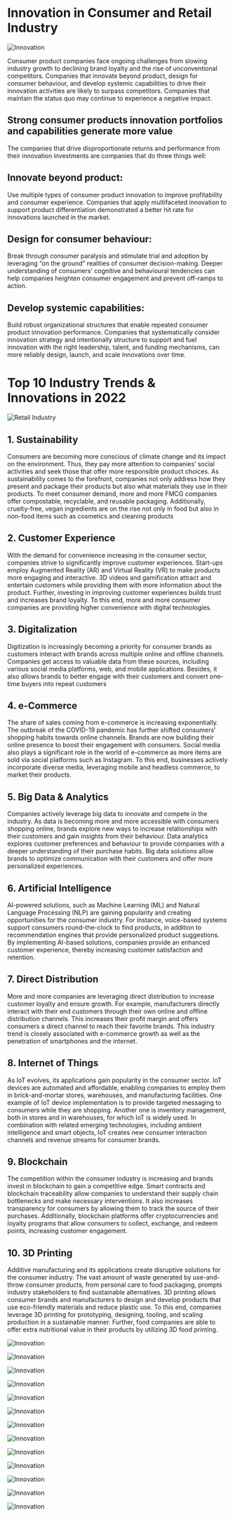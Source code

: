 # Innovation in Consumer and Retail Industry

![Innovation](/Consumer_images/Innovation/Slide2.JPG)

Consumer product companies face ongoing challenges from slowing industry growth to declining brand loyalty and the rise of unconventional competitors. Companies that innovate beyond product, design for consumer behaviour, and develop systemic capabilities to drive their innovation activities are likely to surpass competitors. Companies that maintain the status quo may continue to experience a negative impact.

## Strong consumer products innovation portfolios and capabilities generate more value

The companies that drive disproportionate returns and performance from their innovation investments are companies that do three things well:

## Innovate beyond product: 
Use multiple types of consumer product innovation to improve profitability and consumer experience. Companies that apply multifaceted innovation to support product differentiation demonstrated a better hit rate for innovations launched in the market.

## Design for consumer behaviour: 
Break through consumer paralysis and stimulate trial and adoption by leveraging “on the ground” realities of consumer decision-making. Deeper understanding of consumers’ cognitive and behavioural tendencies can help companies heighten consumer engagement and prevent off-ramps to action.

## Develop systemic capabilities: 
Build robust organizational structures that enable repeated consumer product innovation performance. Companies that systematically consider innovation strategy and intentionally structure to support and fuel innovation with the right leadership, talent, and funding mechanisms, can more reliably design, launch, and scale innovations over time.

# Top 10 Industry Trends & Innovations in 2022

![Retail Industry](/Consumer_images/6.JPG)

## 1. Sustainability
Consumers are becoming more conscious of climate change and its impact on the environment. Thus, they pay more attention to companies’ social activities and seek those that offer more responsible product choices. As sustainability comes to the forefront, companies not only address how they present and package their products but also what materials they use in their products. To meet consumer demand, more and more FMCG companies offer compostable, recyclable, and reusable packaging. Additionally, cruelty-free, vegan ingredients are on the rise not only in food but also in non-food items such as cosmetics and cleaning products

## 2. Customer Experience
With the demand for convenience increasing in the consumer sector, companies strive to significantly improve customer experiences. Start-ups employ Augmented Reality (AR) and Virtual Reality (VR) to make products more engaging and interactive. 3D videos and gamification attract and entertain customers while providing them with more information about the product. Further, investing in improving customer experiences builds trust and increases brand loyalty. To this end, more and more consumer companies are providing higher convenience with digital technologies.
## 3. Digitalization
Digitization is increasingly becoming a priority for consumer brands as customers interact with brands across multiple online and offline channels. Companies get access to valuable data from these sources, including various social media platforms, web, and mobile applications. Besides, it also allows brands to better engage with their customers and convert one-time buyers into repeat customers
## 4. e-Commerce
The share of sales coming from e-commerce is increasing exponentially. The outbreak of the COVID-19 pandemic has further shifted consumers’ shopping habits towards online channels. Brands are now building their online presence to boost their engagement with consumers. Social media also plays a significant role in the world of e-commerce as more items are sold via social platforms such as Instagram. To this end, businesses actively incorporate diverse media, leveraging mobile and headless commerce, to market their products.
## 5. Big Data & Analytics
Companies actively leverage big data to innovate and compete in the industry. As data is becoming more and more accessible with consumers shopping online, brands explore new ways to increase relationships with their customers and gain insights from their behaviour. Data analytics explores customer preferences and behaviour to provide companies with a deeper understanding of their purchase habits. Big data solutions allow brands to optimize communication with their customers and offer more personalized experiences.
## 6. Artificial Intelligence
AI-powered solutions, such as Machine Learning (ML) and Natural Language Processing (NLP) are gaining popularity and creating opportunities for the consumer industry. For instance, voice-based systems support consumers round-the-clock to find products, in addition to recommendation engines that provide personalized product suggestions. By implementing AI-based solutions, companies provide an enhanced customer experience, thereby increasing customer satisfaction and retention.

## 7. Direct Distribution
More and more companies are leveraging direct distribution to increase customer loyalty and ensure growth. For example, manufacturers directly interact with their end customers through their own online and offline distribution channels. This increases their profit margin and offers consumers a direct channel to reach their favorite brands. This industry trend is closely associated with e-commerce growth as well as the penetration of smartphones and the internet.

## 8. Internet of Things
As IoT evolves, its applications gain popularity in the consumer sector. IoT devices are automated and affordable, enabling companies to employ them in brick-and-mortar stores, warehouses, and manufacturing facilities. One example of IoT device implementation is to provide targeted messaging to consumers while they are shopping. Another one is inventory management, both in stores and in warehouses, for which IoT is widely used. In combination with related emerging technologies, including ambient intelligence and smart objects, IoT creates new consumer interaction channels and revenue streams for consumer brands.

## 9. Blockchain
The competition within the consumer industry is increasing and brands invest in blockchain to gain a competitive edge. Smart contracts and blockchain traceability allow companies to understand their supply chain bottlenecks and make necessary interventions. It also increases transparency for consumers by allowing them to track the source of their purchases. Additionally, blockchain platforms offer cryptocurrencies and loyalty programs that allow consumers to collect, exchange, and redeem points, increasing customer engagement.
## 10. 3D Printing
Additive manufacturing and its applications create disruptive solutions for the consumer industry. The vast amount of waste generated by use-and-throw consumer products, from personal care to food packaging, prompts industry stakeholders to find sustainable alternatives. 3D printing allows consumer brands and manufacturers to design and develop products that use eco-friendly materials and reduce plastic use. To this end, companies leverage 3D printing for prototyping, designing, tooling, and scaling production in a sustainable manner. Further, food companies are able to offer extra nutritional value in their products by utilizing 3D food printing.

![Innovation](/Consumer_images/Innovation/Slide6.JPG)

![Innovation](/Consumer_images/Innovation/Slide3.JPG)

![Innovation](/Consumer_images/Innovation/Slide4.JPG)

![Innovation](/Consumer_images/Innovation/Slide5.JPG)

![Innovation](/Consumer_images/Innovation/Slide7.JPG)

![Innovation](/Consumer_images/Innovation/Slide8.JPG)

![Innovation](/Consumer_images/Innovation/Slide9.JPG)

![Innovation](/Consumer_images/Innovation/Slide10.JPG)

![Innovation](/Consumer_images/Innovation/Slide11.JPG)

![Innovation](/Consumer_images/Innovation/Slide12.JPG)

![Innovation](/Consumer_images/Innovation/Slide13.JPG)

![Innovation](/Consumer_images/Innovation/Slide14.JPG)

![Innovation](/Consumer_images/Innovation/Slide15.JPG)


